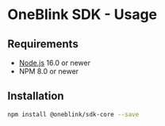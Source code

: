 # OneBlink SDK - Usage

## Requirements

- [Node.js](https://nodejs.org/) 16.0 or newer
- NPM 8.0 or newer

## Installation

```sh
npm install @oneblink/sdk-core --save
```
